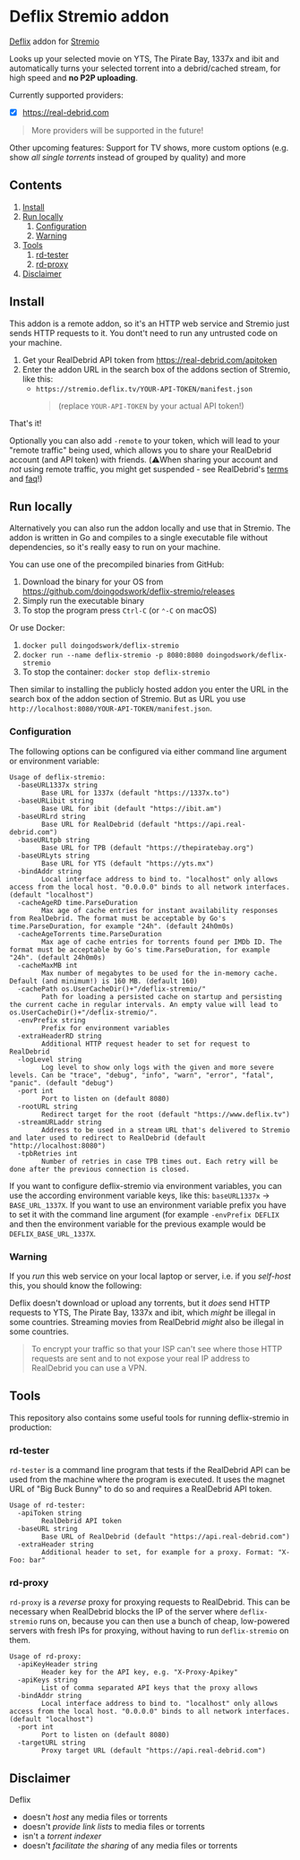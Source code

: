 Deflix Stremio addon
====================

[Deflix](https://www.deflix.tv) addon for [Stremio](https://stremio.com)

Looks up your selected movie on YTS, The Pirate Bay, 1337x and ibit and automatically turns your selected torrent into a debrid/cached stream, for high speed and **no P2P uploading**.

Currently supported providers:

- [x] <https://real-debrid.com>

> More providers will be supported in the future!

Other upcoming features: Support for TV shows, more custom options (e.g. show *all single torrents* instead of grouped by quality) and more

Contents
--------

1. [Install](#install)
2. [Run locally](#run-locally)
   1. [Configuration](#configuration)
   2. [Warning](#warning)
3. [Tools](#tools)
   1. [rd-tester](#rd-tester)
   2. [rd-proxy](#rd-proxy)
4. [Disclaimer](#disclaimer)

Install
-------

This addon is a remote addon, so it's an HTTP web service and Stremio just sends HTTP requests to it. You dont't need to run any untrusted code on your machine.

1. Get your RealDebrid API token from <https://real-debrid.com/apitoken>
2. Enter the addon URL in the search box of the addons section of Stremio, like this:
   - `https://stremio.deflix.tv/YOUR-API-TOKEN/manifest.json`  
     > (replace `YOUR-API-TOKEN` by your actual API token!)

That's it!

Optionally you can also add `-remote` to your token, which will lead to your "remote traffic" being used, which allows you to share your RealDebrid account (and API token) with friends. (⚠️When sharing your account and *not* using remote traffic, you might get suspended - see RealDebrid's [terms](https://real-debrid.com/terms) and [faq](https://real-debrid.com/faq)!)

Run locally
-----------

Alternatively you can also run the addon locally and use that in Stremio. The addon is written in Go and compiles to a single executable file without dependencies, so it's really easy to run on your machine.

You can use one of the precompiled binaries from GitHub:

1. Download the binary for your OS from <https://github.com/doingodswork/deflix-stremio/releases>
2. Simply run the executable binary
3. To stop the program press `Ctrl-C` (or `⌃-C` on macOS)

Or use Docker:

1. `docker pull doingodswork/deflix-stremio`
2. `docker run --name deflix-stremio -p 8080:8080 doingodswork/deflix-stremio`
3. To stop the container: `docker stop deflix-stremio`

Then similar to installing the publicly hosted addon you enter the URL in the search box of the addon section of Stremio. But as URL you use `http://localhost:8080/YOUR-API-TOKEN/manifest.json`.

### Configuration

The following options can be configured via either command line argument or environment variable:

```text
Usage of deflix-stremio:
  -baseURL1337x string
        Base URL for 1337x (default "https://1337x.to")
  -baseURLibit string
        Base URL for ibit (default "https://ibit.am")
  -baseURLrd string
        Base URL for RealDebrid (default "https://api.real-debrid.com")
  -baseURLtpb string
        Base URL for TPB (default "https://thepiratebay.org")
  -baseURLyts string
        Base URL for YTS (default "https://yts.mx")
  -bindAddr string
        Local interface address to bind to. "localhost" only allows access from the local host. "0.0.0.0" binds to all network interfaces. (default "localhost")
  -cacheAgeRD time.ParseDuration
        Max age of cache entries for instant availability responses from RealDebrid. The format must be acceptable by Go's time.ParseDuration, for example "24h". (default 24h0m0s)
  -cacheAgeTorrents time.ParseDuration
        Max age of cache entries for torrents found per IMDb ID. The format must be acceptable by Go's time.ParseDuration, for example "24h". (default 24h0m0s)
  -cacheMaxMB int
        Max number of megabytes to be used for the in-memory cache. Default (and minimum!) is 160 MB. (default 160)
  -cachePath os.UserCacheDir()+"/deflix-stremio/"
        Path for loading a persisted cache on startup and persisting the current cache in regular intervals. An empty value will lead to os.UserCacheDir()+"/deflix-stremio/".
  -envPrefix string
        Prefix for environment variables
  -extraHeaderRD string
        Additional HTTP request header to set for request to RealDebrid
  -logLevel string
        Log level to show only logs with the given and more severe levels. Can be "trace", "debug", "info", "warn", "error", "fatal", "panic". (default "debug")
  -port int
        Port to listen on (default 8080)
  -rootURL string
        Redirect target for the root (default "https://www.deflix.tv")
  -streamURLaddr string
        Address to be used in a stream URL that's delivered to Stremio and later used to redirect to RealDebrid (default "http://localhost:8080")
  -tpbRetries int
        Number of retries in case TPB times out. Each retry will be done after the previous connection is closed.
```

If you want to configure deflix-stremio via environment variables, you can use the according environment variable keys, like this: `baseURL1337x` -> `BASE_URL_1337X`. If you want to use an environment variable prefix you have to set it with the command line argument (for example `-envPrefix DEFLIX` and then the environment variable for the previous example would be `DEFLIX_BASE_URL_1337X`.

### Warning

If you *run* this web service on your local laptop or server, i.e. if you *self-host* this, you should know the following:

Deflix doesn't download or upload any torrents, but it *does* send HTTP requests to YTS, The Pirate Bay, 1337x and ibit, which *might* be illegal in some countries. Streaming movies from RealDebrid *might* also be illegal in some countries.

> To encrypt your traffic so that your ISP can't see where those HTTP requests are sent and to not expose your real IP address to RealDebrid you can use a VPN.

Tools
-----

This repository also contains some useful tools for running deflix-stremio in production:

### rd-tester

`rd-tester` is a command line program that tests if the RealDebrid API can be used from the machine where the program is executed. It uses the magnet URL of "Big Buck Bunny" to do so and requires a RealDebrid API token.

```text
Usage of rd-tester:
  -apiToken string
        RealDebrid API token
  -baseURL string
        Base URL of RealDebrid (default "https://api.real-debrid.com")
  -extraHeader string
        Additional header to set, for example for a proxy. Format: "X-Foo: bar"
```

### rd-proxy

`rd-proxy` is a *reverse* proxy for proxying requests to RealDebrid. This can be necessary when RealDebrid blocks the IP of the server where `deflix-stremio` runs on, because you can then use a bunch of cheap, low-powered servers with fresh IPs for proxying, without having to run `deflix-stremio` on them.

```text
Usage of rd-proxy:
  -apiKeyHeader string
        Header key for the API key, e.g. "X-Proxy-Apikey"
  -apiKeys string
        List of comma separated API keys that the proxy allows
  -bindAddr string
        Local interface address to bind to. "localhost" only allows access from the local host. "0.0.0.0" binds to all network interfaces. (default "localhost")
  -port int
        Port to listen on (default 8080)
  -targetURL string
        Proxy target URL (default "https://api.real-debrid.com")
```

Disclaimer
----------

Deflix

- doesn't *host* any media files or torrents
- doesn't *provide link lists* to media files or torrents
- isn't a *torrent indexer*
- doesn't *facilitate the sharing* of any media files or torrents

